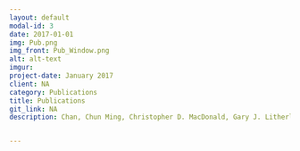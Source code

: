 ```yaml
---
layout: default
modal-id: 3
date: 2017-01-01
img: Pub.png
img_front: Pub_Window.png
alt: alt-text
imgur:
project-date: January 2017
client: NA
category: Publications
title: Publications
git_link: NA
description: Chan, Chun Ming, Christopher D. MacDonald, Gary J. Litherland, David J. Wilkinson, Andrew Skelton, G. Nicholas Europe-Finner, and Andrew D. Rowan. 2016. “Cytokine-Induced MMP13 Expression in Human Chondrocytes Is Dependent on Activating Transcription Factor 3 (ATF3) Regulation.” The Journal of Biological Chemistry, December. doi:10.1074/jbc.M116.756601.  Meulenbelt, Ingrid M., Nidhi Bhutani, Wouter den Hollander, Steffen Gay, Udo Oppermann, Louise N. Reynard, Andrew J. Skelton, David A. Young, Frank Beier, and John Loughlin. 2016. “The First International Workshop on the Epigenetics of Osteoarthritis.” Connective Tissue Research, March, 1–12. doi:10.3109/03008207.2016.1168409.


---
```

